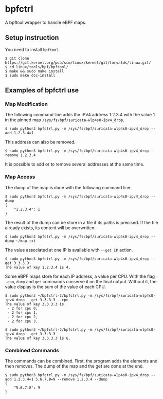 # bpfctrl

A bpftool wrapper to handle eBPF maps.

## Setup instruction
You need to install ```bpftool```.

```
$ git clone https://git.kernel.org/pub/scm/linux/kernel/git/torvalds/linux.git/
$ cd linux/tools/bpf/bpftool/
$ make && sudo make install
$ sudo make doc-install
```

## Examples of bpfctrl use

### Map Modification
The following command line adds the IPV4 address 1.2.3.4 with the value 1 in the pinned map `/sys/fs/bpf/suricata-wlp4s0-ipv4_drop`.
```
$ sudo python3 bpfctrl.py -m /sys/fs/bpf/suricata-wlp4s0-ipv4_drop --add 1.2.3.4=1
```
This address can also be removed.
```
$ sudo python3 bpfctrl.py -m /sys/fs/bpf/suricata-wlp4s0-ipv4_drop --remove 1.2.3.4
```
It is possible to add or to remove several addresses at the same time.

### Map Access

The dump of the map is done with the following command line.
```
$ sudo python3 bpfctrl.py -m /sys/fs/bpf/suricata-wlp4s0-ipv4_drop --dump
{
    "1.2.3.4": 1
}
```
The result of the dump can be store in a file if its paths is precised. If the file already exists, its content will be overwritten.
```
$ sudo python3 bpfctrl.py -m /sys/fs/bpf/suricata-wlp4s0-ipv4_drop --dump ~/map.txt
```
The value associated at one IP is available with ```--get IP``` action.
```
$ sudo python3 bpfctrl.py -m /sys/fs/bpf/suricata-wlp4s0-ipv4_drop --get 3.3.3.3
The value of key 1.2.3.4 is 4.
```
Some eBPF maps store for each IP address, a value per CPU. With the flag ```--cpu```, ```dump``` and ```get``` commands conserve it on the final output. Without it, the value display is the sum of the value of each CPU.
```
$ sudo python3 ~/bpfctrl-2/bpfctrl.py -m /sys/fs/bpf/suricata-wlp4s0-ipv4_drop --get 3.3.3.3 --cpu
The value of key 3.3.3.3 is
 - 2 for cpu 0,
 - 2 for cpu 1,
 - 2 for cpu 2,
 - 2 for cpu 3.

$ sudo python3 ~/bpfctrl-2/bpfctrl.py -m /sys/fs/bpf/suricata-wlp4s0-ipv4_drop --get 3.3.3.3
The value of key 3.3.3.3 is 8.
```
### Combined Commands
The commands can be combined. First, the program adds the elements and then removes. The dump of the map and the get are done at the end.
```
$ sudo python3 bpfctrl.py -m /sys/fs/bpf/suricata-wlp4s0-ipv4_drop --add 1.2.3.4=1 5.6.7.8=9 --remove 1.2.3.4 --dump
{
    "5.6.7.8": 9
}

```

